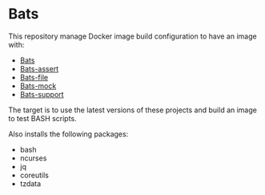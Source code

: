 # Bats

This repository manage Docker image build configuration to have an image with:

* [Bats](https://github.com/bats-core/bats-core)
* [Bats-assert](https://github.com/jasonkarns/bats-assert-1)
* [Bats-file](https://github.com/ztombol/bats-file)
* [Bats-mock](https://github.com/grayhemp/bats-mock)
* [Bats-support](https://github.com/ztombol/bats-support)

The target is to use the latest versions of these projects and build an image
to test BASH scripts.

Also installs the following packages:

* bash
* ncurses
* jq
* coreutils
* tzdata
